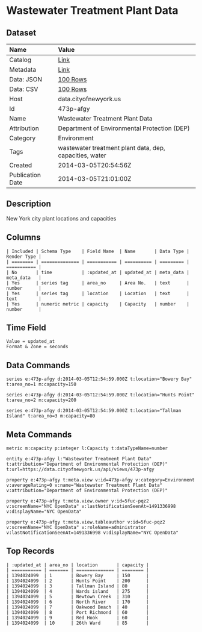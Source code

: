 # Wastewater Treatment Plant Data

## Dataset

| Name | Value |
| :--- | :---- |
| Catalog | [Link](https://catalog.data.gov/dataset/wastewater-treatment-plant-data-4f1af) |
| Metadata | [Link](https://data.cityofnewyork.us/api/views/473p-afgy) |
| Data: JSON | [100 Rows](https://data.cityofnewyork.us/api/views/473p-afgy/rows.json?max_rows=100) |
| Data: CSV | [100 Rows](https://data.cityofnewyork.us/api/views/473p-afgy/rows.csv?max_rows=100) |
| Host | data.cityofnewyork.us |
| Id | 473p-afgy |
| Name | Wastewater Treatment Plant Data |
| Attribution | Department of Environmental Protection (DEP) |
| Category | Environment |
| Tags | wastewater treatment plant data, dep, capacities, water |
| Created | 2014-03-05T20:54:56Z |
| Publication Date | 2014-03-05T21:01:00Z |

## Description

New York city plant locations and capacities

## Columns

```ls
| Included | Schema Type    | Field Name  | Name       | Data Type | Render Type |
| ======== | ============== | =========== | ========== | ========= | =========== |
| No       | time           | :updated_at | updated_at | meta_data | meta_data   |
| Yes      | series tag     | area_no     | Area No.   | text      | number      |
| Yes      | series tag     | location    | Location   | text      | text        |
| Yes      | numeric metric | capacity    | Capacity   | number    | number      |
```

## Time Field

```ls
Value = updated_at
Format & Zone = seconds
```

## Data Commands

```ls
series e:473p-afgy d:2014-03-05T12:54:59.000Z t:location="Bowery Bay" t:area_no=1 m:capacity=150

series e:473p-afgy d:2014-03-05T12:54:59.000Z t:location="Hunts Point" t:area_no=2 m:capacity=200

series e:473p-afgy d:2014-03-05T12:54:59.000Z t:location="Tallman Island" t:area_no=3 m:capacity=80
```

## Meta Commands

```ls
metric m:capacity p:integer l:Capacity t:dataTypeName=number

entity e:473p-afgy l:"Wastewater Treatment Plant Data" t:attribution="Department of Environmental Protection (DEP)" t:url=https://data.cityofnewyork.us/api/views/473p-afgy

property e:473p-afgy t:meta.view v:id=473p-afgy v:category=Environment v:averageRating=0 v:name="Wastewater Treatment Plant Data" v:attribution="Department of Environmental Protection (DEP)"

property e:473p-afgy t:meta.view.owner v:id=5fuc-pqz2 v:screenName="NYC OpenData" v:lastNotificationSeenAt=1491336998 v:displayName="NYC OpenData"

property e:473p-afgy t:meta.view.tableauthor v:id=5fuc-pqz2 v:screenName="NYC OpenData" v:roleName=administrator v:lastNotificationSeenAt=1491336998 v:displayName="NYC OpenData"
```

## Top Records

```ls
| :updated_at | area_no | location       | capacity | 
| =========== | ======= | ============== | ======== | 
| 1394024099  | 1       | Bowery Bay     | 150      | 
| 1394024099  | 2       | Hunts Point    | 200      | 
| 1394024099  | 3       | Tallman Island | 80       | 
| 1394024099  | 4       | Wards island   | 275      | 
| 1394024099  | 5       | Newtown Creek  | 310      | 
| 1394024099  | 6       | North River    | 170      | 
| 1394024099  | 7       | Oakwood Beach  | 40       | 
| 1394024099  | 8       | Port Richmond  | 60       | 
| 1394024099  | 9       | Red Hook       | 60       | 
| 1394024099  | 10      | 26th Ward      | 85       | 
```